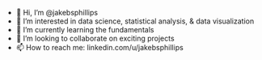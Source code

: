 - 👋 Hi, I’m @jakebsphillips
- 👀 I’m interested in data science, statistical analysis, & data visualization
- 🌱 I’m currently learning the fundamentals
- 💞️ I’m looking to collaborate on exciting projects
- 📫 How to reach me: linkedin.com/u/jakebsphillips

<!---
jakebsphillips/jakebsphillips is a ✨ special ✨ repository because its `README.md` (this file) appears on your GitHub profile.
You can click the Preview link to take a look at your changes.
--->
